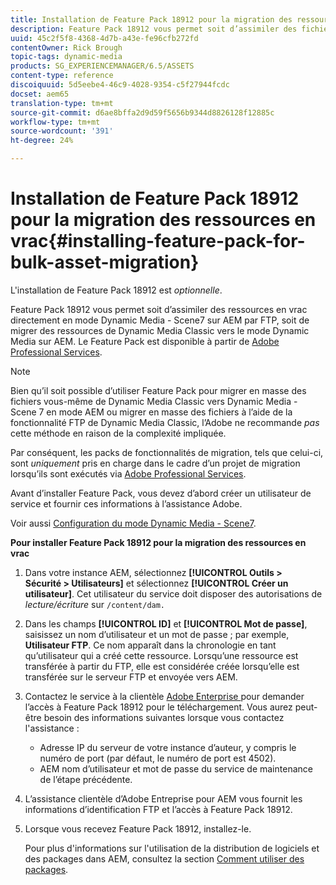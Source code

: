 ```yaml
---
title: Installation de Feature Pack 18912 pour la migration des ressources en vrac
description: Feature Pack 18912 vous permet soit d’assimiler des fichiers en masse par FTP, soit de migrer des fichiers de Dynamic Media Classic vers Dynamic Media sur AEM. Ce Feature Pack optionnel est fourni par le support Adobe.
uuid: 45c2f5f8-4368-4d7b-a43e-fe96cfb272fd
contentOwner: Rick Brough
topic-tags: dynamic-media
products: SG_EXPERIENCEMANAGER/6.5/ASSETS
content-type: reference
discoiquuid: 5d5eebe4-46c9-4028-9354-c5f27944fcdc
docset: aem65
translation-type: tm+mt
source-git-commit: d6ae8bffa2d9d59f5656b9344d8826128f12885c
workflow-type: tm+mt
source-wordcount: '391'
ht-degree: 24%

---
```



# Installation de Feature Pack 18912 pour la migration des ressources en vrac{#installing-feature-pack-for-bulk-asset-migration}

L&#39;installation de Feature Pack 18912 est *optionnelle*.

Feature Pack 18912 vous permet soit d’assimiler des ressources en vrac directement en mode Dynamic Media - Scene7 sur AEM par FTP, soit de migrer des ressources de Dynamic Media Classic vers le mode Dynamic Media sur AEM. Le Feature Pack est disponible à partir de [Adobe Professional Services](https://www.adobe.com/fr/experience-cloud/consulting-services.html).

>[!NOTE]
>
>Bien qu’il soit possible d’utiliser Feature Pack pour migrer en masse des fichiers vous-même de Dynamic Media Classic vers Dynamic Media - Scene 7 en mode AEM ou migrer en masse des fichiers à l’aide de la fonctionnalité FTP de Dynamic Media Classic, l’Adobe ne recommande *pas* cette méthode en raison de la complexité impliquée.
>
>Par conséquent, les packs de fonctionnalités de migration, tels que celui-ci, sont *uniquement* pris en charge dans le cadre d’un projet de migration lorsqu’ils sont exécutés via [Adobe Professional Services](https://www.adobe.com/experience-cloud/consulting-services.html).

Avant d’installer Feature Pack, vous devez d’abord créer un utilisateur de service et fournir ces informations à l’assistance Adobe.

Voir aussi [Configuration du mode Dynamic Media - Scene7](/help/assets/config-dms7.md).

**Pour installer Feature Pack 18912 pour la migration des ressources en vrac**

1. Dans votre instance AEM, sélectionnez **[!UICONTROL Outils > Sécurité > Utilisateurs]** et sélectionnez **[!UICONTROL Créer un utilisateur]**. Cet utilisateur du service doit disposer des autorisations de *lecture/écriture* sur `/content/dam.`
1. Dans les champs **[!UICONTROL ID]** et **[!UICONTROL Mot de passe]**, saisissez un nom d’utilisateur et un mot de passe ; par exemple, **Utilisateur FTP**. Ce nom apparaît dans la chronologie en tant qu’utilisateur qui a créé cette ressource. Lorsqu’une ressource est transférée à partir du FTP, elle est considérée créée lorsqu’elle est transférée sur le serveur FTP et envoyée vers AEM.
1. Contactez le service à la clientèle [Adobe Enterprise ](https://helpx.adobe.com/fr/contact/enterprise-support.ec.html) pour demander l’accès à Feature Pack 18912 pour le téléchargement. Vous aurez peut-être besoin des informations suivantes lorsque vous contactez l&#39;assistance :

   * Adresse IP du serveur de votre instance d’auteur, y compris le numéro de port (par défaut, le numéro de port est 4502).
   * AEM nom d’utilisateur et mot de passe du service de maintenance de l’étape précédente.

1. L’assistance clientèle d’Adobe Entreprise pour AEM vous fournit les informations d’identification FTP et l’accès à Feature Pack 18912.
1. Lorsque vous recevez Feature Pack 18912, installez-le.

   Pour plus d&#39;informations sur l&#39;utilisation de la distribution de logiciels et des packages dans AEM, consultez la section [Comment utiliser des packages](/help/sites-administering/package-manager.md).
